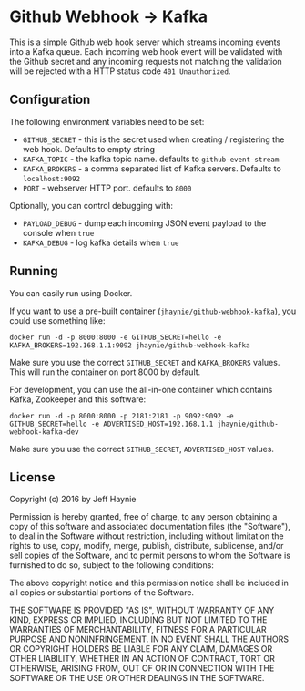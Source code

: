 # Github Webhook -> Kafka

This is a simple Github web hook server which streams incoming events into a Kafka queue.  Each incoming web hook event will be validated with the Github secret and any incoming requests not matching the validation will be rejected with a HTTP status code `401 Unauthorized`.

## Configuration

The following environment variables need to be set:

- `GITHUB_SECRET` - this is the secret used when creating / registering the web hook.  Defaults to empty string
- `KAFKA_TOPIC` - the kafka topic name.  defaults to `github-event-stream`
- `KAFKA_BROKERS` - a comma separated list of Kafka servers. Defaults to `localhost:9092`
- `PORT` - webserver HTTP port. defaults to `8000`

Optionally, you can control debugging with:

- `PAYLOAD_DEBUG` - dump each incoming JSON event payload to the console when `true`
- `KAFKA_DEBUG` - log kafka details when `true`

## Running

You can easily run using Docker.

If you want to use a pre-built container ([`jhaynie/github-webhook-kafka`](https://hub.docker.com/r/jhaynie/github-webhook-kafka/)), you could use something like:

`docker run -d -p 8000:8000 -e GITHUB_SECRET=hello -e KAFKA_BROKERS=192.168.1.1:9092 jhaynie/github-webhook-kafka`

Make sure you use the correct `GITHUB_SECRET` and `KAFKA_BROKERS` values.  This will run the container on port 8000 by default.

For development, you can use the all-in-one container which contains Kafka, Zookeeper and this software:

`docker run -d -p 8000:8000 -p 2181:2181 -p 9092:9092 -e GITHUB_SECRET=hello -e ADVERTISED_HOST=192.168.1.1 jhaynie/github-webhook-kafka-dev`

Make sure you use the correct `GITHUB_SECRET`, `ADVERTISED_HOST` values.


## License

Copyright (c) 2016 by Jeff Haynie

Permission is hereby granted, free of charge, to any person obtaining a copy of this software and associated documentation files (the "Software"), to deal in the Software without restriction, including without limitation the rights to use, copy, modify, merge, publish, distribute, sublicense, and/or sell copies of the Software, and to permit persons to whom the Software is furnished to do so, subject to the following conditions:

The above copyright notice and this permission notice shall be included in all copies or substantial portions of the Software.

THE SOFTWARE IS PROVIDED "AS IS", WITHOUT WARRANTY OF ANY KIND, EXPRESS OR IMPLIED, INCLUDING BUT NOT LIMITED TO THE WARRANTIES OF MERCHANTABILITY, FITNESS FOR A PARTICULAR PURPOSE AND NONINFRINGEMENT. IN NO EVENT SHALL THE AUTHORS OR COPYRIGHT HOLDERS BE LIABLE FOR ANY CLAIM, DAMAGES OR OTHER LIABILITY, WHETHER IN AN ACTION OF CONTRACT, TORT OR OTHERWISE, ARISING FROM, OUT OF OR IN CONNECTION WITH THE SOFTWARE OR THE USE OR OTHER DEALINGS IN THE SOFTWARE.
